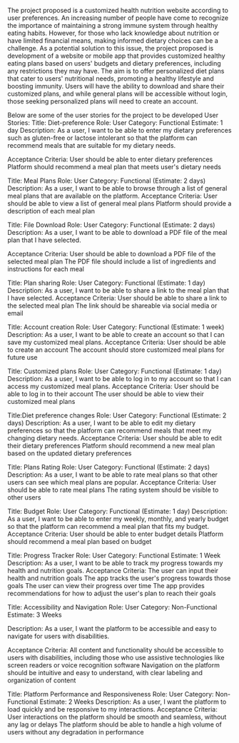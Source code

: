The project proposed is a customized health nutrition website according to user preferences. An increasing number of people have come to recognize the importance of maintaining a strong immune system through healthy eating habits. However, for those who lack knowledge about nutrition or have limited financial means, making informed dietary choices can be a challenge. As a potential solution to this issue, the project proposed is development of a website or mobile app that provides customized healthy eating plans based on users' budgets and dietary preferences, including any restrictions they may have. The aim is to offer personalized diet plans that cater to users' nutritional needs, promoting a healthy lifestyle and boosting immunity. Users will have the ability to download and share their customized plans, and while general plans will be accessible without login, those seeking personalized plans will need to create an account.

Below are some of the user stories for the project to be developed
User Stories:
Title: Diet-preference
Role: User
Category: Functional
Estimate: 1 day
Description: As a user, I want to be able to enter my dietary preferences such as gluten-free or lactose intolerant so that the platform can recommend meals that are suitable for my dietary needs. 

Acceptance Criteria:
User should be able to enter dietary preferences
Platform should recommend a meal plan that meets user's dietary needs


Title: Meal Plans
Role: User
Category: Functional
(Estimate: 2 days)
Description: As a user, I want to be able to browse through a list of general meal plans that are available on the platform.
Acceptance Criteria:
User should be able to view a list of general meal plans
Platform should provide a description of each meal plan


Title: File Download 
Role: User
Category: Functional
(Estimate: 2 days)
Description: As a user, I want to be able to download a PDF file of the meal plan that I have selected. 

Acceptance Criteria:
User should be able to download a PDF file of the selected meal plan
The PDF file should include a list of ingredients and instructions for each meal


Title: Plan sharing
Role: User
Category: Functional
(Estimate: 1 day)
Description: As a user, I want to be able to share a link to the meal plan that I have selected. 
Acceptance Criteria:
User should be able to share a link to the selected meal plan
The link should be shareable via social media or email


Title: Account creation
Role: User
Category: Functional
(Estimate: 1 week)
Description: As a user, I want to be able to create an account so that I can save my customized meal plans. 
Acceptance Criteria:
User should be able to create an account
The account should store customized meal plans for future use


Title: Customized plans
Role: User
Category: Functional
(Estimate: 1 day)
Description: As a user, I want to be able to log in to my account so that I can access my customized meal plans.
Acceptance Criteria:
User should be able to log in to their account
The user should be able to view their customized meal plans


Title:Diet preference changes
Role: User
Category: Functional
(Estimate: 2 days)
Description: As a user, I want to be able to edit my dietary preferences so that the platform can recommend meals that meet my changing dietary needs. 
Acceptance Criteria:
User should be able to edit their dietary preferences
Platform should recommend a new meal plan based on the updated dietary preferences


Title: Plans Rating
Role: User
Category: Functional
(Estimate: 2 days)
Description: As a user, I want to be able to rate meal plans so that other users can see which meal plans are popular. 
Acceptance Criteria:
User should be able to rate meal plans
The rating system should be visible to other users


Title: Budget 
Role: User
Category: Functional
(Estimate: 1 day)
Description: As a user, I want to be able to enter my weekly, monthly, and yearly budget so that the platform can recommend a meal plan that fits my budget.
Acceptance Criteria:
User should be able to enter budget details
Platform should recommend a meal plan based on budget


Title: Progress Tracker
Role: User
Category: Functional
Estimate: 1 Week
Description: As a user, I want to be able to track my progress towards my health and nutrition goals.
Acceptance Criteria:
The user can input their health and nutrition goals
The app tracks the user's progress towards those goals
The user can view their progress over time
The app provides recommendations for how to adjust the user's plan to reach their goals



Title: Accessibility and Navigation
Role: User
Category: Non-Functional
Estimate: 3 Weeks


Description: As a user, I want the platform to be accessible and easy to navigate for users with disabilities.


Acceptance Criteria:
All content and functionality should be accessible to users with disabilities, including those who use assistive technologies like screen readers or voice recognition software
Navigation on the platform should be intuitive and easy to understand, with clear labeling and organization of content


Title: Platform Performance and Responsiveness
Role: User
Category: Non-Functional
Estimate: 2 Weeks
Description: As a user, I want the platform to load quickly and be responsive to my interactions.
Acceptance Criteria:
User interactions on the platform should be smooth and seamless, without any lag or delays
The platform should be able to handle a high volume of users without any degradation in performance

